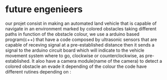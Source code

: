 future engenieers
===
our projet consist in making an automated land vehicle that is capable of navigate in an environment marked by colored obstacles taking different paths in function of the obstacle colour, we use a arduino based program(c++) that have a code composed by ultrasonic sensors that are capable of receving signal at a pre-established distance then it sends a signal to the arduino circuit board which will indicate to the vehicle movement system where to go, clockwise or counterclockwise, as pre-established. It aloo have a camera module(name of the camera) to detect a colored obstacle an evade it depending of the colour
the code have different rutines depending on :

